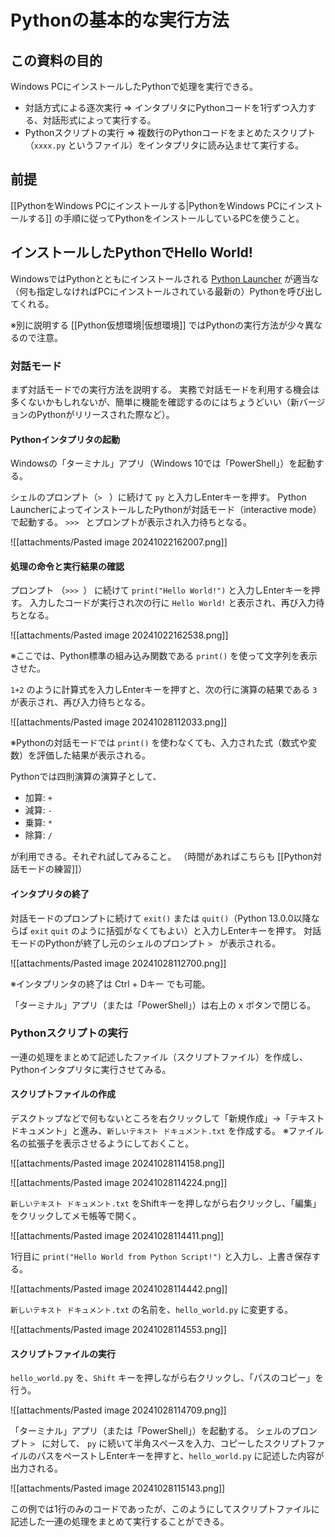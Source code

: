 # Pythonの基本的な実行方法

## この資料の目的

Windows PCにインストールしたPythonで処理を実行できる。

- 対話方式による逐次実行 ⇒ インタプリタにPythonコードを1行ずつ入力する、対話形式によって実行する。
- Pythonスクリプトの実行 ⇒ 複数行のPythonコードをまとめたスクリプト（`xxxx.py` というファイル）をインタプリタに読み込ませて実行する。

## 前提

[[PythonをWindows PCにインストールする|PythonをWindows PCにインストールする]] の手順に従ってPythonをインストールしているPCを使うこと。

## インストールしたPythonでHello World!

WindowsではPythonとともにインストールされる [Python Launcher](https://docs.python.org/ja/3/using/windows.html#launcher) が適当な（何も指定しなければPCにインストールされている最新の）Pythonを呼び出してくれる。

※別に説明する [[Python仮想環境|仮想環境]] ではPythonの実行方法が少々異なるので注意。

### 対話モード

まず対話モードでの実行方法を説明する。
実務で対話モードを利用する機会は多くないかもしれないが、簡単に機能を確認するのにはちょうどいい（新バージョンのPythonがリリースされた際など）。

#### Pythonインタプリタの起動

Windowsの「ターミナル」アプリ（Windows 10では「PowerShell」）を起動する。

シェルのプロンプト（`> ` ）に続けて `py` と入力しEnterキーを押す。
Python LauncherによってインストールしたPythonが対話モード（interactive mode）で起動する。
`>>> ` とプロンプトが表示され入力待ちとなる。

![[attachments/Pasted image 20241022162007.png]]

#### 処理の命令と実行結果の確認

プロンプト （`>>> `） に続けて `print("Hello World!")` と入力しEnterキーを押す。
入力したコードが実行され次の行に `Hello World!` と表示され、再び入力待ちとなる。

![[attachments/Pasted image 20241022162538.png]]

※ここでは、Python標準の組み込み関数である `print()` を使って文字列を表示させた。

`1+2` のように計算式を入力しEnterキーを押すと、次の行に演算の結果である `3` が表示され、再び入力待ちとなる。

![[attachments/Pasted image 20241028112033.png]]

※Pythonの対話モードでは `print()` を使わなくても、入力された式（数式や変数）を評価した結果が表示される。

Pythonでは四則演算の演算子として、

- 加算: `+`
- 減算: `-` 
- 乗算: `*`
- 除算: `/`

が利用できる。それぞれ試してみること。
（時間があればこちらも [[Python対話モードの練習]]）

#### インタプリタの終了

対話モードのプロンプトに続けて `exit()` または `quit()`（Python 13.0.0以降ならば `exit` `quit` のように括弧がなくてもよい）と入力しEnterキーを押す。
対話モードのPythonが終了し元のシェルのプロンプト `> ` が表示される。

![[attachments/Pasted image 20241028112700.png]]

※インタプリンタの終了は Ctrl + Dキー でも可能。

「ターミナル」アプリ（または「PowerShell」）は右上の x ボタンで閉じる。
### Pythonスクリプトの実行

一連の処理をまとめて記述したファイル（スクリプトファイル）を作成し、Pythonインタプリタに実行させてみる。

#### スクリプトファイルの作成

デスクトップなどで何もないところを右クリックして「新規作成」→「テキスト ドキュメント」と進み、`新しいテキスト ドキュメント.txt` を作成する。
※ファイル名の拡張子を表示させるようにしておくこと。

![[attachments/Pasted image 20241028114158.png]]

![[attachments/Pasted image 20241028114224.png]]

`新しいテキスト ドキュメント.txt` をShiftキーを押しながら右クリックし、「編集」をクリックしてメモ帳等で開く。

![[attachments/Pasted image 20241028114411.png]]

1行目に `print("Hello World from Python Script!")` と入力し、上書き保存する。

![[attachments/Pasted image 20241028114442.png]]

`新しいテキスト ドキュメント.txt` の名前を、`hello_world.py` に変更する。

![[attachments/Pasted image 20241028114553.png]]

#### スクリプトファイルの実行

`hello_world.py` を、`Shift` キーを押しながら右クリックし、「パスのコピー」を行う。

![[attachments/Pasted image 20241028114709.png]]

「ターミナル」アプリ（または「PowerShell」）を起動する。
シェルのプロンプト `> ` に対して、 `py` に続いて半角スペースを入力、コピーしたスクリプトファイルのパスをペーストしEnterキーを押すと、`hello_world.py` に記述した内容が出力される。

![[attachments/Pasted image 20241028115143.png]]

この例では1行のみのコードであったが、このようにしてスクリプトファイルに記述した一連の処理をまとめて実行することができる。
